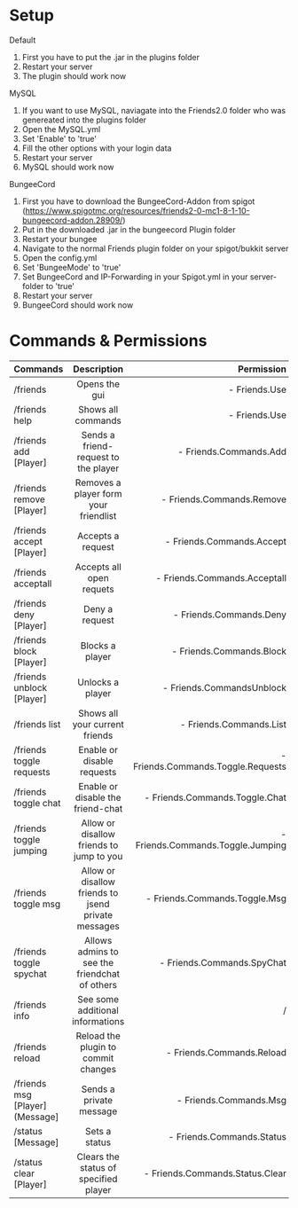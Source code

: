 # Setup

Default

1. First you have to put the .jar in the plugins folder
2. Restart your server
3. The plugin should work now

MySQL

1. If you want to use MySQL, naviagate into the Friends2.0 folder who was genereated into the plugins folder
2. Open the MySQL.yml
3. Set 'Enable' to 'true'
4. Fill the other options with your login data
5. Restart your server
4. MySQL should work now

BungeeCord

1. First you have to download the BungeeCord-Addon from spigot (https://www.spigotmc.org/resources/friends2-0-mc1-8-1-10-bungeecord-addon.28909/)
2. Put in the downloaded .jar in the bungeecord Plugin folder
3. Restart your bungee
4. Navigate to the normal Friends plugin folder on your spigot/bukkit server
5. Open the config.yml
6. Set 'BungeeMode' to 'true'
7. Set BungeeCord and IP-Forwarding in your Spigot.yml in your server-folder to 'true'
8. Restart your server
9. BungeeCord should work now

# Commands & Permissions

| Commands      | Description   | Permission  |
| ------------- |:-------------:| -----:|
| /friends | Opens the gui | - Friends.Use|
| /friends help     | Shows all commands | - Friends.Use |
| /friends add [Player]      | Sends a friend-request to the player | - Friends.Commands.Add |
| /friends remove [Player] | Removes a player form your friendlist  | - Friends.Commands.Remove |
| /friends accept [Player] | Accepts a request  | - Friends.Commands.Accept |
| /friends acceptall | Accepts all open requets | - Friends.Commands.Acceptall
| /friends deny [Player] | Deny a request  | - Friends.Commands.Deny |
| /friends block [Player] | Blocks a player  | - Friends.Commands.Block |
| /friends unblock [Player] | Unlocks a player  | - Friends.CommandsUnblock |
| /friends list | Shows all your current friends  | - Friends.Commands.List |
| /friends toggle requests | Enable or disable requests  | - Friends.Commands.Toggle.Requests |
| /friends toggle chat | Enable or disable the friend-chat  | - Friends.Commands.Toggle.Chat |
| /friends toggle jumping | Allow or disallow friends to jump to you  | - Friends.Commands.Toggle.Jumping |
| /friends toggle msg | Allow or disallow friends to jsend private messages  | - Friends.Commands.Toggle.Msg |
| /friends toggle spychat | Allows admins to see the friendchat of others | - Friends.Commands.SpyChat |
| /friends info | See some additional informations  | / |
| /friends reload | Reload the plugin to commit changes | - Friends.Commands.Reload |
| /friends msg [Player] (Message] | Sends a private message | - Friends.Commands.Msg
| /status [Message] | Sets a status | - Friends.Commands.Status |
| /status clear [Player] | Clears the status of specified player | - Friends.Commands.Status.Clear |
